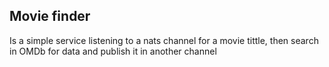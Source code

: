 ## Movie finder

Is a simple service listening to a nats channel for a movie tittle, then search in OMDb for data and publish it in another channel